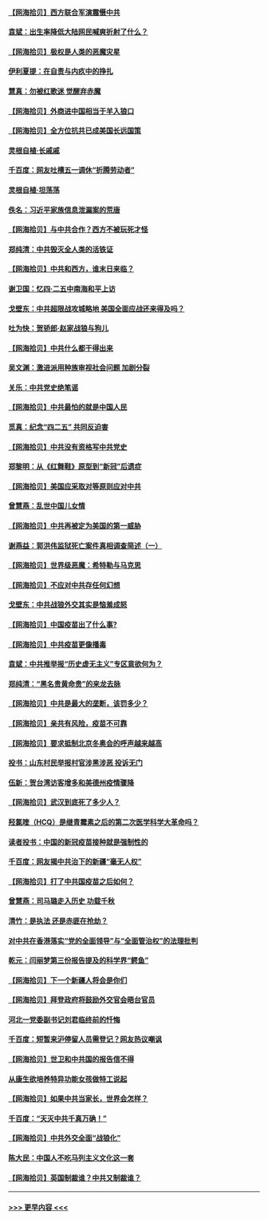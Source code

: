 #### [【网海拾贝】西方联合军演震慑中共](../pages/nsc993/n12913466.md?t=04300952) 
#### [袁斌：出生率降低大陆网民喊爽折射了什么？](../pages/nsc993/n12913365.md?t=04300952) 
#### [【网海拾贝】极权是人类的恶魔灾星](../pages/nsc993/n12910697.md?t=04300952) 
#### [伊利夏提：在自责与内疚中的挣扎](../pages/nsc993/n12910493.md?t=04300952) 
#### [慧真：勿被红歌迷 觉醒弃赤魔](../pages/nsc993/n12910485.md?t=04300952) 
#### [【网海拾贝】外商进中国相当于羊入狼口](../pages/nsc993/n12908274.md?t=04300952) 
#### [【网海拾贝】全方位抗共已成美国长远国策](../pages/nsc993/n12906878.md?t=04300952) 
#### [灵根自植‧长戚戚](../pages/nsc993/n12905585.md?t=04300952) 
#### [千百度：网友吐槽五一调休“折腾劳动者”](../pages/nsc993/n12905934.md?t=04300952) 
#### [灵根自植‧坦荡荡](../pages/nsc993/n12905562.md?t=04300952) 
#### [佚名：习近平家族信息泄漏案的荒唐](../pages/nsc993/n12904705.md?t=04300952) 
#### [【网海拾贝】与中共合作？西方不被玩死才怪](../pages/nsc993/n12903873.md?t=04300952) 
#### [郑纯清：中共毁灭全人类的活铁证](../pages/nsc993/n12903785.md?t=04300952) 
#### [【网海拾贝】中共和西方，谁末日来临？](../pages/nsc993/n12903482.md?t=04300952) 
#### [谢卫国：忆四‧二五中南海和平上访](../pages/nsc993/n12902192.md?t=04300952) 
#### [戈壁东：中共超限战攻城略地 美国全面应战还来得及吗？](../pages/nsc993/n12902297.md?t=04300952) 
#### [吐为快：贺骄郎‧赵家战狼与狗儿](../pages/nsc993/n12902280.md?t=04300952) 
#### [【网海拾贝】中共什么都干得出来](../pages/nsc993/n12897500.md?t=04300952) 
#### [吴文渊：激进派用种族审视社会问题 加剧分裂](../pages/nsc993/n12893881.md?t=04300952) 
#### [关乐：中共党史绝笔谣](../pages/nsc993/n12897270.md?t=04300952) 
#### [【网海拾贝】中共最怕的就是中国人民](../pages/nsc993/n12894705.md?t=04300952) 
#### [觅真：纪念“四二五” 共同反迫害](../pages/nsc993/n12894553.md?t=04300952) 
#### [【网海拾贝】中共没有资格写中共党史](../pages/nsc993/n12892231.md?t=04300952) 
#### [郑黎明：从《红舞鞋》原型到“新冠”后遗症](../pages/nsc993/n12890469.md?t=04300952) 
#### [【网海拾贝】美国应采取对等原则应对中共](../pages/nsc993/n12889176.md?t=04300952) 
#### [曾慧燕：乱世中国儿女情](../pages/nsc993/n12887931.md?t=04300952) 
#### [【网海拾贝】中共再被定为美国的第一威胁](../pages/nsc993/n12887580.md?t=04300952) 
#### [谢燕益：郭洪伟监狱死亡案件真相调查简述（一）](../pages/nsc993/n12885648.md?t=04300952) 
#### [【网海拾贝】世界级恶魔：希特勒与马克思](../pages/nsc993/n12884062.md?t=04300952) 
#### [【网海拾贝】不应对中共存任何幻想](../pages/nsc993/n12881460.md?t=04300952) 
#### [戈壁东：中共战狼外交其实是恼羞成怒](../pages/nsc993/n12880392.md?t=04300952) 
#### [【网海拾贝】中国疫苗出了什么事?](../pages/nsc993/n12879124.md?t=04300952) 
#### [【网海拾贝】中共疫苗更像播毒](../pages/nsc993/n12876631.md?t=04300952) 
#### [袁斌：中共推举报“历史虚无主义”专区意欲何为？](../pages/nsc993/n12876530.md?t=04300952) 
#### [郑纯清：“黑名贵黄命贵”的来龙去脉](../pages/nsc993/n12875589.md?t=04300952) 
#### [【网海拾贝】中共是最大的垄断，该罚多少？](../pages/nsc993/n12874006.md?t=04300952) 
#### [【网海拾贝】亲共有风险，疫苗不可靠](../pages/nsc993/n12872224.md?t=04300952) 
#### [【网海拾贝】要求抵制北京冬奥会的呼声越来越高](../pages/nsc993/n12868962.md?t=04300952) 
#### [投书：山东村民举报村官涉黑涉恶 投诉无门](../pages/nsc993/n12869726.md?t=04300952) 
#### [伍新：贺台湾访客增多和美德州疫情骤降](../pages/nsc993/n12865651.md?t=04300952) 
#### [【网海拾贝】武汉到底死了多少人？](../pages/nsc993/n12863707.md?t=04300952) 
#### [羟氯喹（HCQ）是继青霉素之后的第二次医学科学大革命吗？](../pages/nsc993/n12638564.md?t=04300952) 
#### [读者投书：中国的新冠疫苗接种就是强制性的](../pages/nsc993/n12859932.md?t=04300952) 
#### [千百度：网友揭中共治下的新疆“毫无人权”](../pages/nsc993/n12858385.md?t=04300952) 
#### [【网海拾贝】打了中共国疫苗之后如何？](../pages/nsc993/n12857866.md?t=04300952) 
#### [曾慧燕：司马璐走入历史 功载千秋](../pages/nsc993/n12856996.md?t=04300952) 
#### [清竹：是执法 还是赤匪在抢劫？](../pages/nsc993/n12856952.md?t=04300952) 
#### [对中共在香港落实“党的全面领导”与“全面管治权”的法理批判](../pages/nsc993/n12856929.md?t=04300952) 
#### [乾元：闫丽梦第三份报告提及的科学界“鳄鱼”](../pages/nsc993/n12855985.md?t=04300952) 
#### [【网海拾贝】下一个新疆人将会是你们](../pages/nsc993/n12855864.md?t=04300952) 
#### [【网海拾贝】拜登政府将鼓励外交官会晤台官员](../pages/nsc993/n12853615.md?t=04300952) 
#### [河北一党委副书记刘君临终前的忏悔](../pages/nsc993/n12849420.md?t=04300952) 
#### [千百度：短暂来沪停留人员需登记？网友热议嘲讽](../pages/nsc993/n12853497.md?t=04300952) 
#### [【网海拾贝】世卫和中共国的报告信不得](../pages/nsc993/n12850902.md?t=04300952) 
#### [从康生欲培养特异功能女孩做特工说起](../pages/nsc993/n12849289.md?t=04300952) 
#### [【网海拾贝】如果中共当家长，世界会怎样？](../pages/nsc993/n12848436.md?t=04300952) 
#### [千百度：“天灭中共千真万确！”](../pages/nsc993/n12845659.md?t=04300952) 
#### [【网海拾贝】中共外交全面“战狼化”](../pages/nsc993/n12845607.md?t=04300952) 
#### [陈大民：中国人不吃马列主义文化这一套](../pages/nsc993/n12842496.md?t=04300952) 
#### [【网海拾贝】英国制裁谁？中共又制裁谁？](../pages/nsc993/n12840909.md?t=04300952) 

----
#### [ >>> 更早内容 <<< ](../indexes/nsc993-earlier.md)
